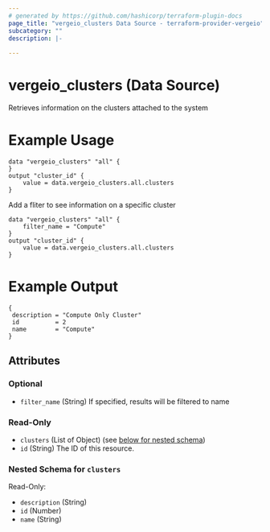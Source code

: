 ```yaml
---
# generated by https://github.com/hashicorp/terraform-plugin-docs
page_title: "vergeio_clusters Data Source - terraform-provider-vergeio"
subcategory: ""
description: |-
  
---
```


# vergeio_clusters (Data Source)
Retrieves information on the clusters attached to the system

# Example Usage
```
data "vergeio_clusters" "all" {
}
output "cluster_id" {
	value = data.vergeio_clusters.all.clusters
}
```
Add a fliter to see information on a specific cluster

```
data "vergeio_clusters" "all" {
	filter_name = "Compute"
}
output "cluster_id" {
	value = data.vergeio_clusters.all.clusters
}
```
# Example Output
```
{
 description = "Compute Only Cluster"
 id          = 2
 name        = "Compute"
}
```
<!-- schema generated by tfplugindocs -->
## Attributes

### Optional

- `filter_name` (String) If specified, results will be filtered to name

### Read-Only

- `clusters` (List of Object) (see [below for nested schema](#nestedatt--clusters))
- `id` (String) The ID of this resource.

<a id="nestedatt--clusters"></a>
### Nested Schema for `clusters`

Read-Only:

- `description` (String)
- `id` (Number)
- `name` (String)
